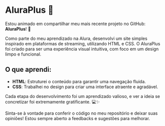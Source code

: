 # AluraPlus 🌟

Estou animado em compartilhar meu mais recente projeto no GitHub: **AluraPlus**! 🎉

Como parte do meu aprendizado na Alura, desenvolvi um site simples inspirado em plataformas de streaming, utilizando HTML e CSS. O AluraPlus foi criado para ser uma experiência visual intuitiva, com foco em um design limpo e funcional.

## O que aprendi:

- **HTML**: Estruturei o conteúdo para garantir uma navegação fluida.
- **CSS**: Trabalhei no design para criar uma interface atraente e agradável.

Cada etapa do desenvolvimento foi um aprendizado valioso, e ver a ideia se concretizar foi extremamente gratificante. 💻✨

Sinta-se à vontade para conferir o código no meu repositório e deixar suas opiniões! Estou sempre aberto a feedbacks e sugestões para melhorar.
